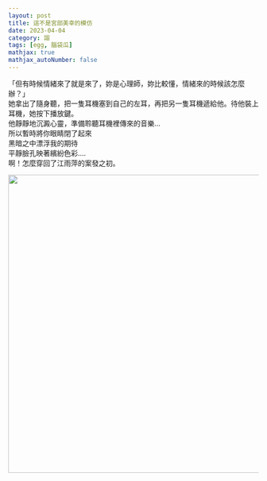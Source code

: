 ```yaml
---
layout: post
title: 這不是宮部美幸的模仿
date: 2023-04-04
category: 謅
tags: [egg, 腦袋瓜]
mathjax: true
mathjax_autoNumber: false
---
```



「但有時候情緒來了就是來了，妳是心理師，妳比較懂，情緒來的時候該怎麼辦？」<br>
她拿出了隨身聽，把一隻耳機塞到自己的左耳，再把另一隻耳機遞給他。待他裝上耳機，她按下播放鍵。<br>
他靜靜地沉澱心靈，準備聆聽耳機裡傳來的音樂...<br>
所以暫時將你眼睛閉了起來<br>
黑暗之中漂浮我的期待<br>
平靜臉孔映著繽紛色彩....<br>
啊！怎麼穿回了江雨萍的案發之初。<br>

<!--more-->

<img src="/blog/assets/images/2023/imitation.jpg" style="width:600px"/>



